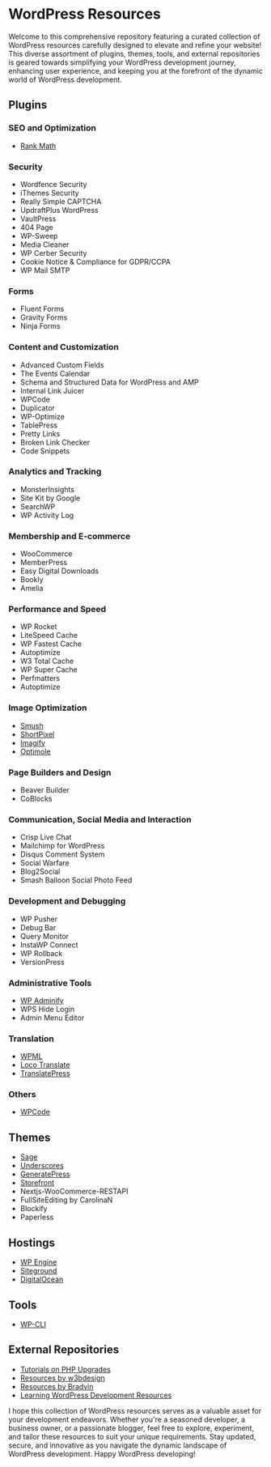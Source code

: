 # WordPress Resources

Welcome to this comprehensive repository featuring a curated collection of WordPress resources carefully designed to elevate and refine your website! This diverse assortment of plugins, themes, tools, and external repositories is geared towards simplifying your WordPress development journey, enhancing user experience, and keeping you at the forefront of the dynamic world of WordPress development.

## Plugins

### SEO and Optimization
- [Rank Math](https://rankmath.com/)

### Security
- Wordfence Security
- iThemes Security
- Really Simple CAPTCHA
- UpdraftPlus WordPress
- VaultPress
- 404 Page
- WP-Sweep
- Media Cleaner
- WP Cerber Security
- Cookie Notice & Compliance for GDPR/CCPA
- WP Mail SMTP

### Forms
- Fluent Forms
- Gravity Forms
- Ninja Forms

### Content and Customization
- Advanced Custom Fields
- The Events Calendar
- Schema and Structured Data for WordPress and AMP
- Internal Link Juicer
- WPCode
- Duplicator
- WP-Optimize
- TablePress
- Pretty Links
- Broken Link Checker
- Code Snippets

### Analytics and Tracking
- MonsterInsights
- Site Kit by Google
- SearchWP
- WP Activity Log

### Membership and E-commerce
- WooCommerce
- MemberPress
- Easy Digital Downloads
- Bookly
- Amelia

### Performance and Speed
- WP Rocket
- LiteSpeed Cache
- WP Fastest Cache
- Autoptimize
- W3 Total Cache
- WP Super Cache
- Perfmatters
- Autoptimize

### Image Optimization
- [Smush](https://wpmudev.com/project/wp-smush-pro/)
- [ShortPixel](https://shortpixel.com/)
- [Imagify](https://imagify.io/)
- [Optimole](https://optimole.com/)

### Page Builders and Design
- Beaver Builder
- CoBlocks

### Communication, Social Media and Interaction
- Crisp Live Chat
- Mailchimp for WordPress
- Disqus Comment System
- Social Warfare
- Blog2Social
- Smash Balloon Social Photo Feed

### Development and Debugging
- WP Pusher
- Debug Bar
- Query Monitor
- InstaWP Connect
- WP Rollback
- VersionPress

### Administrative Tools
- [WP Adminify](https://wpadminify.com/)
- WPS Hide Login
- Admin Menu Editor

### Translation
- [WPML](https://wpml.org/)
- [Loco Translate](https://localise.biz/)
- [TranslatePress](https://translatepress.com/)

### Others
- [WPCode](https://wpcode.com/)

## Themes
- [Sage](https://roots.io/sage/)
- [Underscores](https://underscores.me/)
- [GeneratePress](https://generatepress.com/)
- [Storefront](https://woo.com/products/storefront/)
- Nextjs-WooCommerce-RESTAPI
- FullSiteEditing by CarolinaN
- Blockify
- Paperless

## Hostings
- [WP Engine](https://wpengine.com/)
- [Siteground](https://world.siteground.com/)
- [DigitalOcean](https://www.digitalocean.com/)

## Tools
- [WP-CLI](https://wp-cli.org/)


## External Repositories

- [Tutorials on PHP Upgrades](https//github.com/WordPress/servehappy-resources)
- [Resources by w3bdesign](https//github.com/w3bdesign/wordpress-resources#theme-customizer)
- [Resources by Bradvin](https//github.com/bradvin/cool-wp-resources)
- [Learning WordPress Development Resources](https//github.com/xjaphx/wordpress-tutorials)


I hope this collection of WordPress resources serves as a valuable asset for your development endeavors. Whether you're a seasoned developer, a business owner, or a passionate blogger, feel free to explore, experiment, and tailor these resources to suit your unique requirements. Stay updated, secure, and innovative as you navigate the dynamic landscape of WordPress development. Happy WordPress developing!
